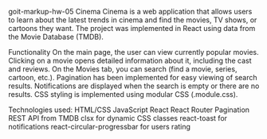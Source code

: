 goit-markup-hw-05
Cinema
Cinema is a web application that allows users to learn about the latest trends in cinema and find the movies, TV shows, or cartoons they want. The project was implemented in React using data from the Movie Database (TMDB).

Functionality
On the main page, the user can view currently popular movies.
Clicking on a movie opens detailed information about it, including the cast and reviews.
On the Movies tab, you can search (find a movie, series, cartoon, etc.).
Pagination has been implemented for easy viewing of search results.
Notifications are displayed when the search is empty or there are no results.
CSS styling is implemented using modular CSS (.module.css).

Technologies used:
HTML/CSS
JavaScript
React
React
Router
Pagination
REST API from TMDB
clsx for dynamic CSS classes
react-toast for notifications
react-circular-progressbar for users rating

